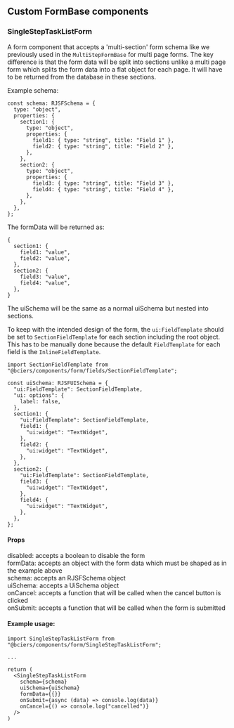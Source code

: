 ## Custom FormBase components

### SingleStepTaskListForm

A form component that accepts a 'multi-section' form schema like we previously used in the `MultiStepFormBase` for multi page forms. The key difference is that the form data will be split into sections unlike a multi page form which splits the form data into a flat object for each page. It will have to be returned from the database in these sections.

Example schema:

```
const schema: RJSFSchema = {
  type: "object",
  properties: {
    section1: {
      type: "object",
      properties: {
        field1: { type: "string", title: "Field 1" },
        field2: { type: "string", title: "Field 2" },
      },
    },
    section2: {
      type: "object",
      properties: {
        field3: { type: "string", title: "Field 3" },
        field4: { type: "string", title: "Field 4" },
      },
    },
  },
};
```

The formData will be returned as:

```
{
  section1: {
    field1: "value",
    field2: "value",
  },
  section2: {
    field3: "value",
    field4: "value",
  },
}
```

The uiSchema will be the same as a normal uiSchema but nested into sections.

To keep with the intended design of the form, the `ui:FieldTemplate` should be set to `SectionFieldTemplate` for each section including the root object. This has to be manually done because the default `FieldTemplate` for each field is the `InlineFieldTemplate`.

```
import SectionFieldTemplate from "@bciers/components/form/fields/SectionFieldTemplate";

const uiSchema: RJSFUISchema = {
  "ui:FieldTemplate": SectionFieldTemplate,
  "ui: options": {
    label: false,
  },
  section1: {
    "ui:FieldTemplate": SectionFieldTemplate,
    field1: {
      "ui:widget": "TextWidget",
    },
    field2: {
      "ui:widget": "TextWidget",
    },
  },
  section2: {
    "ui:FieldTemplate": SectionFieldTemplate,
    field3: {
      "ui:widget": "TextWidget",
    },
    field4: {
      "ui:widget": "TextWidget",
    },
  },
};
```

#### Props

disabled: accepts a boolean to disable the form<br/>
formData: accepts an object with the form data which must be shaped as in the example above<br/>
schema: accepts an RJSFSchema object<br/>
uiSchema: accepts a UiSchema object<br/>
onCancel: accepts a function that will be called when the cancel button is clicked<br/>
onSubmit: accepts a function that will be called when the form is submitted<br/>

#### Example usage:

```
import SingleStepTaskListForm from "@bciers/components/form/SingleStepTaskListForm";

...

return (
  <SingleStepTaskListForm
    schema={schema}
    uiSchema={uiSchema}
    formData={{}}
    onSubmit={async (data) => console.log(data)}
    onCancel={() => console.log("cancelled")}
  />
)
```
